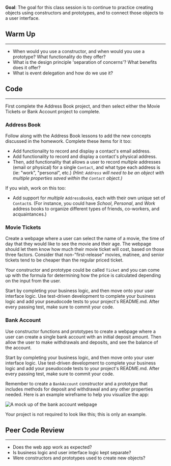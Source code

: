 **Goal**: The goal for this class session is to continue to practice creating objects using constructors and prototypes, and to connect those objects to a user interface.

## Warm Up
<hr />

* When would you use a constructor, and when would you use a prototype? What functionality do they offer?
* What is the design principle 'separation of concerns'? What benefits does it offer?
* What is event delegation and how do we use it?

## Code
<hr />

First complete the Address Book project, and then select either the Movie Tickets or Bank Account project to complete.

### Address Book

Follow along with the Address Book lessons to add the new concepts discussed in the homework. Complete these items for it too:

* Add functionality to record and display a contact's email address.
* Add functionality to record and display a contact's physical address.
* Then, add functionality that allows a user to record _multiple_ addresses (email or physical) for a single `Contact`, and what type each address is (ie: "work", "personal", etc.) _(Hint: `Address` will need to be an object with multiple properties saved within the `Contact` object.)_ 

If you wish, work on this too:

* Add support for _multiple_ `AddressBook`s, each with their own unique set of `Contact`s. (For instance, you could have _School_, _Personal_, and _Work_ address books to organize different types of friends, co-workers, and  acquaintances.)

### Movie Tickets

Create a webpage where a user can select the name of a movie, the time of day that they would like to see the movie and their age. The webpage should let them know how much their movie ticket will cost, based on those three factors. Consider that non-"first-release" movies, matinee, and senior tickets tend to be cheaper than the regular priced ticket.

Your constructor and prototype could be called `Ticket` and you can come up with the formula for determining how the price is calculated depending on the input from the user.

Start by completing your business logic, and then move onto your user interface logic. Use test-driven development to complete your business logic and add your pseudocode tests to your project's README.md. After every passing test, make sure to commit your code.

### Bank Account

Use constructor functions and prototypes to create a webpage where a user can create a single bank account with an initial deposit amount. Then allow the user to make withdrawals and deposits, and see the balance of the account.

Start by completing your business logic, and then move onto your user interface logic. Use test-driven development to complete your business logic and add your pseudocode tests to your project's README.md. After every passing test, make sure to commit your code.

Remember to create a `BankAccount` constructor and a prototype that includes methods for deposit and withdrawal and any other properties needed. Here is an example wireframe to help you visualize the app:

![A mock up of the bank account webpage](https://learnhowtoprogram.s3.us-west-2.amazonaws.com/INTRO/week4-oo/bank-assignment-wireframe.png)

Your project is not required to look like this; this is only an example.

## Peer Code Review
<hr />

* Does the web app work as expected?
* Is business logic and user interface logic kept separate?
* Were constructors and prototypes used to create new objects?